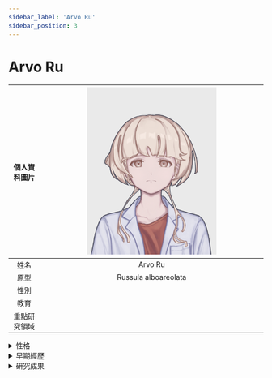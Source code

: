 ```yaml
---
sidebar_label: 'Arvo Ru'
sidebar_position: 3
---
```


# Arvo Ru

|個人資料圖片|<img src="https://raw.githubusercontent.com/Monoginryoso/ocwiki/1c3d4ca0598f92f0b67deee3f11ed7f4eeeb11f6/static/img/ra-profile.svg" width="60%" />|
|:--:|:--:|
|姓名|Arvo Ru|
|原型|Russula alboareolata|
|性別| |
|教育| |
|重點研究領域| |

<details>
  <summary>性格</summary>
  Placeholder
</details>

<details>
  <summary>早期經歷</summary>
  Placeholder
</details>

<details>
  <summary>研究成果</summary>
  Placeholder
</details>